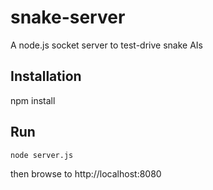 snake-server
============

A node.js socket server to test-drive snake AIs


Installation
------------

npm install


Run
---

<pre><code>node server.js
</code></pre>
then browse to http://localhost:8080

